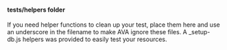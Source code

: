 #### tests/helpers folder
If you need helper functions to clean up your test, place them here and use an underscore in the filename
to make AVA ignore these files. A _setup-db.js helpers was provided to easily test your resources.